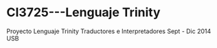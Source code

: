 CI3725---Lenguaje Trinity
=================

Proyecto Lenguaje Trinity Traductores e Interpretadores Sept - Dic 2014 USB
